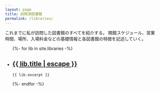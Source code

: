 ```yaml
---
layout: page
title: 訪問済図書館
permalink: /libraries/
---
```


これまでに私が訪問した図書館のすべてを紹介する。
開館スケジュール、営業時間、場所、入場料金などの基礎情報と各図書館の特徴を記述していく。

<ul class="post-list">
  {%- for lib in site.libraries -%}
  <li>
    <h2><a class="post-link" href="{{ lib.url | relative_url }}">{{ lib.title | escape }}</a></h2>

    {{ lib.excerpt }}
  </li>
  {%- endfor -%}
</ul>
